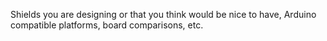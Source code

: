 Shields you are designing or that you think would be nice to have, Arduino compatible platforms, board comparisons, etc.
